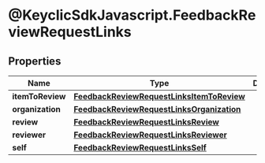 # @KeyclicSdkJavascript.FeedbackReviewRequestLinks

## Properties
Name | Type | Description | Notes
------------ | ------------- | ------------- | -------------
**itemToReview** | [**FeedbackReviewRequestLinksItemToReview**](FeedbackReviewRequestLinksItemToReview.md) |  | [optional] 
**organization** | [**FeedbackReviewRequestLinksOrganization**](FeedbackReviewRequestLinksOrganization.md) |  | [optional] 
**review** | [**FeedbackReviewRequestLinksReview**](FeedbackReviewRequestLinksReview.md) |  | [optional] 
**reviewer** | [**FeedbackReviewRequestLinksReviewer**](FeedbackReviewRequestLinksReviewer.md) |  | [optional] 
**self** | [**FeedbackReviewRequestLinksSelf**](FeedbackReviewRequestLinksSelf.md) |  | [optional] 


